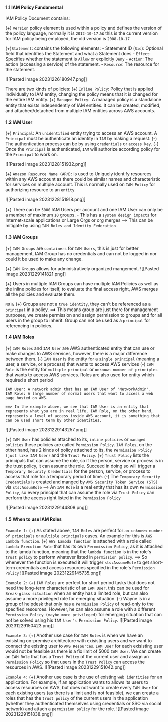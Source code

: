 #### 1.1 IAM Policy Fundamental

IAM Policy Document contains:

(+) `Version` policy element is used within a policy and defines the version of the policy language, normally it is `2012-10-17` as this is the current version for IAM policy being employed, the old version is `2008-10-17`

(+)`Statement`: contains the following elements:
	- Statement ID (`Sid`): Optional field that identifies the Statement and what a Statement does
	- `Effect`: Specifies whether the statement is `Allow` or explicitly `Deny`
	- `Action`: The action (accessing a service) of the statement.
	- `Resource`: The resource for the statement.

![[Pasted image 20231226180947.png]]

There are two kinds of policies:
(+) `Inline Policy`: Policy that is applied individually to IAM entity, changing the policy means that it is changed for the entire IAM entity.
(+) `Managed Policy`:  A managed policy is a standalone entity that exists independently of IAM entities. It can be created, modified, and attached/detached from multiple IAM entities across AWS accounts.

#### 1.2 IAM User
(+) `Principal`:  An `unidentified` entity trying to access an AWS account. A `Principal` must be authenticate an identity in `IAM` by making a request.
	(-) The authentication process can be by using `credentials` or `access key`.
	(-) Once the `Principal` is authenticated, `IAM` will authorize according policy for the `Principal` to work on.

![[Pasted image 20231228151932.png]]

(+) `Amazon Resource Name (ARN)`: is used to Uniquely identify resources within any AWS account as there could be similar names and characteristic for services on multiple account. This is normally used on `IAM Policy` for authorizing resource to an `entity`

![[Pasted image 20231228151918.png]]

(+) There can be `5000` IAM Users per account and one IAM User can only be a member of maximum `10` groups.
	- This has a `system design impacts` for Internet-scale applications or Large Orgs or org merges
	==> This can be mitigate by using `IAM Roles and Identity Federation`

#### 1.3 IAM Groups
(+) `IAM Groups` are `containers` for `IAM Users`, this is just for better management, IAM Group has no credentials and can not be logged in nor could it be used to make any change.

(+) `IAM Groups` allows for administratively organized mangement.
![[Pasted image 20231229141821.png]]

(+) Users in multiple IAM Groups can have multiple IAM Policies as well as the inline policies for itself, to evaluate the final access right, AWS merges all the policies and evaluate them.

`NOTE`
(+) Groups are not a `true identity`, they can't be referenced as a `principal` in a policy.
	==> This means group are just there for management purposes, we create permission and assign permission to groups and for all users in the group to inherit. Group can not be used as a `principal` for referencing in policies.

#### 1.4 IAM Roles
(+) `IAM Roles` and `IAM User` are AWS authenticated entity that can use or make changes to AWS services, however, there is a major difference between them.
	(-) `IAM User` is the entity for a `single principal` (meaning a user, a service, or a process) that wants to access AWS services
	(-) `IAM Role` is the entity for `multiple principal`  or `unknown number of principles` that wants to access AWS services. Roles are also used for entity which required a short period

``` Example
IAM User: A network admin that has an IAM User of "NetworkAdmin".
IAM Role: A large number of normal users that want to access a web page hosted on AWS.

==> In the example above, we see that IAM User is an entity that represents what you are in real life, IAM Role, on the other hand, represents a level of access inside AWS account, it is something that can be used short term by other identities.
```
![[Pasted image 20231229143257.png]]

(+) `IAM User` has policies attached to its, `inline policies` or `managed policies` these policies are called `Permission Policy`. `IAM Roles`, on the other hand, has 2 kinds of policy attached to its, the `Permission Policy (just like IAM User)` and the `Trust Policy`.
(+) `Trust Policy` lists the principals that can assume the role, so if the person, service or process is in the trust policy, it can assume the role. Succeed in doing so will trigger a `Temporary Security Credentials` for the person, service, or process to access that role for a temporary period of time.
	(-) The `Temporary Security Credentials` is created and manged by `AWS Security Token Service (STS)` via `sts:AssumRole`
	==> An `IAM Role` is a real entity that has its own `Permission Policy`, so every principal that can assume the role via `Trust Policy` can perform the access right listed in the `Permission Policy`

![[Pasted image 20231229144808.png]]

#### 1.5 When to use IAM Roles
`Example 1:`
(+) As stated above, `IAM Roles` are perfect for `an unknown number of principals` or `multiple principals` cases. An example for this is `AWS Lambda function`.
(+) `AWS Lambda function` is attached with a role called `Lambda Execution Role` that has its own `Permmission Policy`, as it is attached to the lamda function, meaning that the `lambda function` is in the role's `trust policy` to perform whatever listed in `permission policy`.
	==> So whenever the function is executed it will trigger `sts:AssumeRole` to get short-term credentials and access resources specified in the role's `Permission Policy`
![[Pasted image 20231229145735.png]]

`Example 2:`
(+) `IAM Roles` are perfect for short period tasks that does not need the long-term characteristic of an `IAM User`, this can be used for `Break-glass situation` when an entity has a limited role, but can also assume a more privileged role for emerging situation.
	(-) Wayne is in a group of helpdesk that only has a `Permission Policy` of read-only to the specified resources. However, he can also assume a role with a different `Permission Policy (maybe more privileged)` for emerging situation that can not be solved using his `IAM User's Permission Policy`.
![[Pasted image 20231229150423.png]]

`Example 3:`
(+) Another use case for `IAM Roles` is when we have an exisisting on-premise architecture with exisisting users and we want to connect the existing user to `AWS Resources`. `IAM User` for each exisisting user would not be feasible as there is a fix limit of 5000 `IAM User`. We can create an `IAM Role` that has a `Trust Policy` of the current user and assign an `Permission Policy` so that users in the `Trust Policy` can access the resources in AWS.
![[Pasted image 20231229151042.png]]


`Example 4:`
(+) Another use case is the use of existing `web identities` for an application. For example, if an application wants to allows its users to access resources on AWS, but does not want to create every `IAM User` for each existing users (as there is a limit and is not feasible), we can create a roles that has the `trust policy` of the current users in the application (whether they authenticated themselves using credentials or SSO via social network) and attach a `permission policy` for the role.
![[Pasted image 20231229151838.png]]